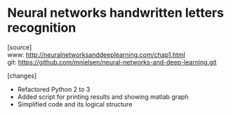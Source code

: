 # Neural networks handwritten letters recognition

[source]  
www: http://neuralnetworksanddeeplearning.com/chap1.html  
git: https://github.com/mnielsen/neural-networks-and-deep-learning.git

[changes]  
- Refactored Python 2 to 3
- Added script for printing results and showing matlab graph
- Simplified code and its logical structure  
